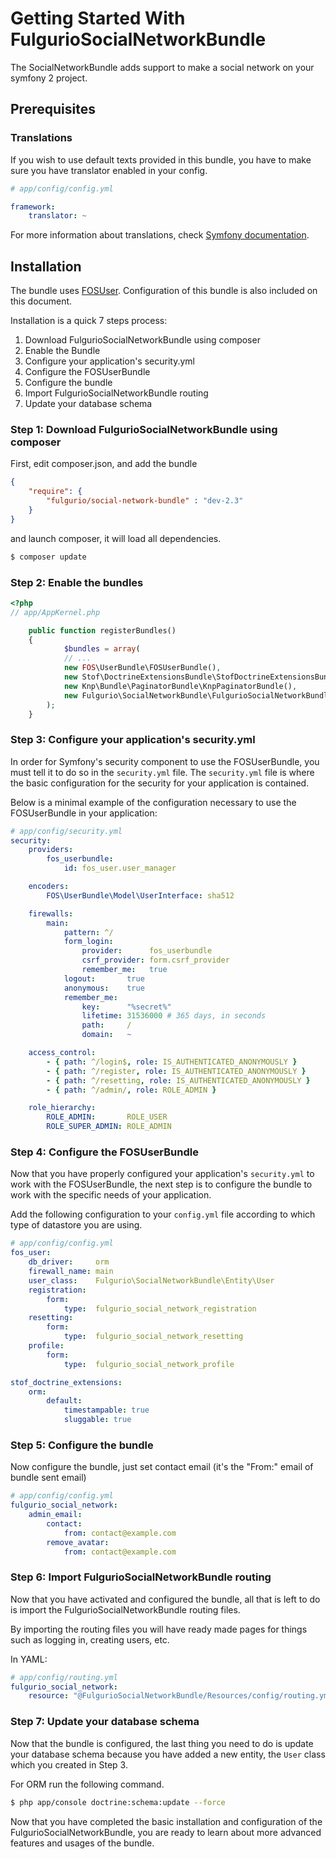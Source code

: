 Getting Started With FulgurioSocialNetworkBundle
================================================

The SocialNetworkBundle adds support to make a social network on your symfony 2
project.

## Prerequisites

### Translations

If you wish to use default texts provided in this bundle, you have to make
sure you have translator enabled in your config.

``` yaml
# app/config/config.yml

framework:
    translator: ~
```

For more information about translations, check [Symfony documentation](http://symfony.com/doc/2.3/book/translation.html).

## Installation

The bundle uses [FOSUser](https://github.com/FriendsOfSymfony/FOSUserBundle).
Configuration of this bundle is also included on this document.

Installation is a quick 7 steps process:

1. Download FulgurioSocialNetworkBundle using composer
2. Enable the Bundle
3. Configure your application's security.yml
4. Configure the FOSUserBundle
5. Configure the bundle
6. Import FulgurioSocialNetworkBundle routing
7. Update your database schema

### Step 1: Download FulgurioSocialNetworkBundle using composer

First, edit composer.json, and add the bundle

``` json
{
    "require": {
        "fulgurio/social-network-bundle" : "dev-2.3"
    }
}
```

and launch composer, it will load all dependencies.

``` bash
$ composer update
```

### Step 2: Enable the bundles

``` php
<?php
// app/AppKernel.php

    public function registerBundles()
    {
            $bundles = array(
            // ...
            new FOS\UserBundle\FOSUserBundle(),
            new Stof\DoctrineExtensionsBundle\StofDoctrineExtensionsBundle(),
            new Knp\Bundle\PaginatorBundle\KnpPaginatorBundle(),
            new Fulgurio\SocialNetworkBundle\FulgurioSocialNetworkBundle()
        );
    }
```
### Step 3: Configure your application's security.yml

In order for Symfony's security component to use the FOSUserBundle, you must
tell it to do so in the `security.yml` file. The `security.yml` file is where the
basic configuration for the security for your application is contained.

Below is a minimal example of the configuration necessary to use the FOSUserBundle
in your application:

``` yaml
# app/config/security.yml
security:
    providers:
        fos_userbundle:
            id: fos_user.user_manager

    encoders:
        FOS\UserBundle\Model\UserInterface: sha512

    firewalls:
        main:
            pattern: ^/
            form_login:
                provider:      fos_userbundle
                csrf_provider: form.csrf_provider
                remember_me:   true
            logout:       true
            anonymous:    true
            remember_me:
                key:      "%secret%"
                lifetime: 31536000 # 365 days, in seconds
                path:     /
                domain:   ~

    access_control:
        - { path: ^/login$, role: IS_AUTHENTICATED_ANONYMOUSLY }
        - { path: ^/register, role: IS_AUTHENTICATED_ANONYMOUSLY }
        - { path: ^/resetting, role: IS_AUTHENTICATED_ANONYMOUSLY }
        - { path: ^/admin/, role: ROLE_ADMIN }

    role_hierarchy:
        ROLE_ADMIN:       ROLE_USER
        ROLE_SUPER_ADMIN: ROLE_ADMIN
```

### Step 4: Configure the FOSUserBundle

Now that you have properly configured your application's `security.yml` to work
with the FOSUserBundle, the next step is to configure the bundle to work with
the specific needs of your application.

Add the following configuration to your `config.yml` file according to which type
of datastore you are using.

``` yaml
# app/config/config.yml
fos_user:
    db_driver:     orm
    firewall_name: main
    user_class:    Fulgurio\SocialNetworkBundle\Entity\User
    registration:
        form:
            type:  fulgurio_social_network_registration
    resetting:
        form:
            type:  fulgurio_social_network_resetting
    profile:
        form:
            type:  fulgurio_social_network_profile

stof_doctrine_extensions:
    orm:
        default:
            timestampable: true
            sluggable: true
```

### Step 5: Configure the bundle
Now configure the bundle, just set contact email (it's the "From:" email of
bundle sent email)

``` yaml
# app/config/config.yml
fulgurio_social_network:
    admin_email:
        contact:
            from: contact@example.com
        remove_avatar:
            from: contact@example.com
```

### Step 6: Import FulgurioSocialNetworkBundle routing

Now that you have activated and configured the bundle, all that is left to do is
import the FulgurioSocialNetworkBundle routing files.

By importing the routing files you will have ready made pages for things such as
logging in, creating users, etc.

In YAML:

``` yaml
# app/config/routing.yml
fulgurio_social_network:
    resource: "@FulgurioSocialNetworkBundle/Resources/config/routing.yml"
```

### Step 7: Update your database schema

Now that the bundle is configured, the last thing you need to do is update your
database schema because you have added a new entity, the `User` class which you
created in Step 3.

For ORM run the following command.

``` bash
$ php app/console doctrine:schema:update --force
```

Now that you have completed the basic installation and configuration of the
FulgurioSocialNetworkBundle, you are ready to learn about more advanced
features and usages of the bundle.
